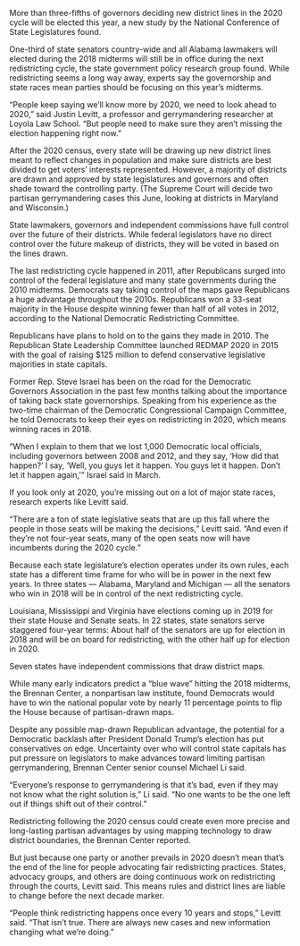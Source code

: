 More than three-fifths of governors deciding new district lines in the 2020 cycle will be elected this year, a new study by the National Conference of State Legislatures found.

One-third of state senators country-wide and all Alabama lawmakers will elected during the 2018 midterms will still be in office during the next redistricting cycle, the state government policy research group found. While redistricting seems a long way away, experts say the governorship and state races mean parties should be focusing on this year’s midterms.

“People keep saying we’ll know more by 2020, we need to look ahead to 2020,” said Justin Levitt, a professor and gerrymandering researcher at Loyola Law School. “But people need to make sure they aren’t missing the election happening right now.”

After the 2020 census, every state will be drawing up new district lines meant to reflect changes in population and make sure districts are best divided to get voters’ interests represented. However, a majority of districts are drawn and approved by state legislatures and governors and often shade toward the controlling party. (The Supreme Court will decide two partisan gerrymandering cases this June, looking at districts in Maryland and Wisconsin.)

State lawmakers, governors and independent commissions have full control over the future of their districts. While federal legislators have no direct control over the future makeup of districts, they will be voted in based on the lines drawn.

The last redistricting cycle happened in 2011, after Republicans surged into control of the federal legislature and many state governments during the 2010 midterms. Democrats say taking control of the maps gave Republicans a huge advantage throughout the 2010s. Republicans won a 33-seat majority in the House despite winning fewer than half of all votes in 2012, according to the National Democratic Redistricting Committee.

Republicans have plans to hold on to the gains they made in 2010. The Republican State Leadership Committee launched REDMAP 2020 in 2015 with the goal of raising $125 million to defend conservative legislative majorities in state capitals.

Former Rep. Steve Israel has been on the road for the Democratic Governors Association in the past few months talking about the importance of taking back state governorships. Speaking from his experience as the two-time chairman of the Democratic Congressional Campaign Committee, he told Democrats to keep their eyes on redistricting in 2020, which means winning races in 2018.

“When I explain to them that we lost 1,000 Democratic local officials, including governors between 2008 and 2012, and they say, ‘How did that happen?’ I say, ‘Well, you guys let it happen. You guys let it happen. Don’t let it happen again,’” Israel said in March. 

If you look only at 2020, you’re missing out on a lot of major state races, research experts like Levitt said.

“There are a ton of state legislative seats that are up this fall where the people in those seats will be making the decisions,” Levitt said. “And even if they’re not four-year seats, many of the open seats now will have incumbents during the 2020 cycle.”

Because each state legislature’s election operates under its own rules, each state has a different time frame for who will be in power in the next few years. In three states — Alabama, Maryland and Michigan — all the senators who win in 2018 will be in control of the next redistricting cycle.

Louisiana, Mississippi and Virginia have elections coming up in 2019 for their state House and Senate seats. In 22 states, state senators serve staggered four-year terms: About half of the senators are up for election in 2018 and will be on board for redistricting, with the other half up for election in 2020.

Seven states have independent commissions that draw district maps.

While many early indicators predict a “blue wave” hitting the 2018 midterms, the Brennan Center, a nonpartisan law institute, found Democrats would have to win the national popular vote by nearly 11 percentage points to flip the House because of partisan-drawn maps.

Despite any possible map-drawn Republican advantage, the potential for a Democratic backlash after President Donald Trump’s election has put conservatives on edge. Uncertainty over who will control state capitals has put pressure on legislators to make advances toward limiting partisan gerrymandering, Brennan Center senior counsel Michael Li said.

“Everyone’s response to gerrymandering is that it’s bad, even if they may not know what the right solution is,” Li said. “No one wants to be the one left out if things shift out of their control.”

Redistricting following the 2020 census could create even more precise and long-lasting partisan advantages by using mapping technology to draw district boundaries, the Brennan Center reported.

But just because one party or another prevails in 2020 doesn’t mean that’s the end of the line for people advocating fair redistricting practices. States, advocacy groups, and others are doing continuous work on redistricting through the courts, Levitt said. This means rules and district lines are liable to change before the next decade marker.

“People think redistricting happens once every 10 years and stops,” Levitt said. “That isn’t true. There are always new cases and new information changing what we’re doing.”
